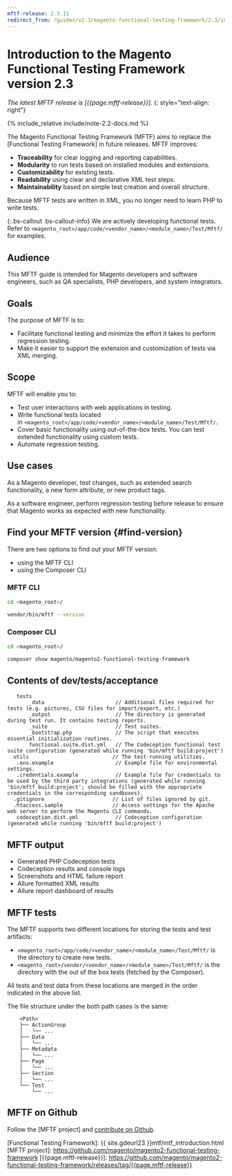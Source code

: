 ```yaml
---
mftf-release: 2.3.11
redirect_from: /guides/v2.3/magento-functional-testing-framework/2.3/introduction.html
---
```


# Introduction to the Magento Functional Testing Framework version 2.3

_The latest MFTF release is [{{page.mftf-release}}]._
{: style="text-align: right"}

{% include_relative include/note-2.2-docs.md %}

The Magento Functional Testing Framework (MFTF) aims to replace the [Functional Testing Framework] in future releases.
MFTF improves:

- **Traceability** for clear logging and reporting capabilities.
- **Modularity** to run tests based on installed modules and extensions.
- **Customizability** for existing tests.
- **Readability** using clear and declarative XML test steps.
- **Maintainability** based on simple test creation and overall structure.

Because MFTF tests are written in XML, you no longer need to learn PHP to write tests.

{:.bs-callout .bs-callout-info}
We are actively developing functional tests.
Refer to `<magento_root>/app/code/<vendor_name>/<module_name>/Test/Mftf/` for examples.

## Audience

This MFTF guide is intended for Magento developers and software engineers, such as QA specialists, PHP developers, and system integrators.

## Goals

The purpose of MFTF is to:

- Facilitate functional testing and minimize the effort it takes to perform regression testing.
- Make it easier to support the extension and customization of tests via XML merging.

## Scope

MFTF will enable you to:

- Test user interactions with web applications in testing.
- Write functional tests located in `<magento_root>/app/code/<vendor_name>/<module_name>/Test/Mftf/`.
- Cover basic functionality using out-of-the-box tests. You can test extended functionality using custom tests.
- Automate regression testing.

## Use cases

As a Magento developer, test changes, such as extended search functionality, a new form attribute, or new product tags.

As a software engineer, perform regression testing before release to ensure that Magento works as expected with new functionality.

## Find your MFTF version {#find-version}

There are two options to find out your MFTF version:

- using the MFTF CLI
- using the Composer CLI

### MFTF CLI

```bash
cd <magento_root>/
```

```bash
vendor/bin/mftf --version
```

### Composer CLI

```bash
cd <magento_root>/
```

```bash
composer show magento/magento2-functional-testing-framework
```

## Contents of dev/tests/acceptance

```tree
   tests
       _data                       // Additional files required for tests (e.g. pictures, CSV files for import/export, etc.)
       _output                     // The directory is generated during test run. It contains testing reports.
       _suite                      // Test suites.
       _bootstrap.php              // The script that executes essential initialization routines.
       functional.suite.dist.yml   // The Codeception functional test suite configuration (generated while running 'bin/mftf build:project')
  utils                           // The test-running utilities.
   .env.example                    // Example file for environmental settings.
   .credentials.example            // Example file for credentials to be used by the third party integrations (generated while running 'bin/mftf build:project'; should be filled with the appropriate credentials in the corresponding sandboxes).
  .gitignore                      // List of files ignored by git.
  .htaccess.sample                // Access settings for the Apache web server to perform the Magento CLI commands.
   codeception.dist.yml            // Codeception configuration (generated while running 'bin/mftf build:project')
```

## MFTF output

- Generated PHP Codeception tests
- Codeception results and console logs
- Screenshots and HTML failure report
- Allure formatted XML results
- Allure report dashboard of results

## MFTF tests

The MFTF supports two different locations for storing the tests and test artifacts:

- `<magento_root>/app/code/<vendor_name>/<module_name>/Test/Mftf/` is the directory to create new tests.
- `<magento_root>/vendor/<vendor_name>/<module_name>/Test/Mftf/` is the directory with the out of the box tests (fetched by the Composer).

All tests and test data from these locations are merged in the order indicated in the above list.

The file structure under the both path cases is the same:

```tree
    <Path>
    ├── ActionGroup
    │   └── ...
    ├── Data
    │   └── ...
    ├── Metadata
    │   └── ...
    ├── Page
    │   └── ...
    ├── Section
    │   └── ...
    └── Test
        └── ...
```

## MFTF on Github

Follow the [MFTF project] and [contribute on Github].

<!-- Link definitions -->
[contribute on Github]: https://github.com/magento/magento2-functional-testing-framework/blob/master/.github/CONTRIBUTING.md
[Functional Testing Framework]: {{ site.gdeurl23 }}mtf/mtf_introduction.html
[MFTF project]: https://github.com/magento/magento2-functional-testing-framework
[{{page.mftf-release}}]: https://github.com/magento/magento2-functional-testing-framework/releases/tag/{{page.mftf-release}}
